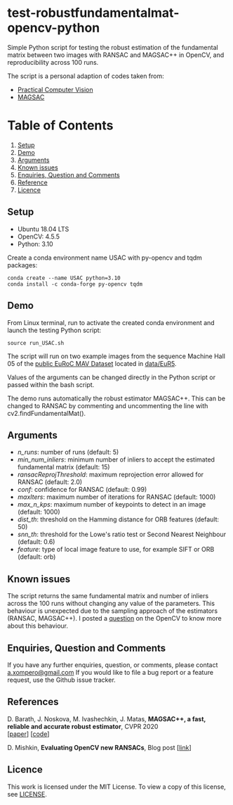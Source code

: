 # test-robustfundamentalmat-opencv-python
Simple Python script for testing the robust estimation of the fundamental matrix between two images with RANSAC and MAGSAC++ in OpenCV, and reproducibility across 100 runs.

The script is a personal adaption of codes taken from:
* [Practical Computer Vision](https://www.programcreek.com/python/?code=PacktPublishing%2FPractical-Computer-Vision%2FPractical-Computer-Vision-master%2FChapter08%2F08_compute_F_mat.py)
* [MAGSAC](https://github.com/danini/magsac/blob/master/examples/example_fundamental_matrix.ipynb)



# Table of Contents

1. [Setup](#setup)
2. [Demo](#demo)
3. [Arguments](#arguments)
4. [Known issues](#known-issues)
5. [Enquiries, Question and Comments](#enquiries-question-and-comments)
6. [Reference](#references)
7. [Licence](#licence)


## Setup
* Ubuntu 18.04 LTS
* OpenCV: 4.5.5
* Python: 3.10

Create a conda environment name USAC with py-opencv and tqdm packages:

```
conda create --name USAC python=3.10
conda install -c conda-forge py-opencv tqdm
```



## Demo

From Linux terminal, run to activate the created conda environment and launch the testing Python script:
```
source run_USAC.sh
```

The script will run on two example images from the sequence Machine Hall 05 of the [public EuRoC MAV Dataset](https://projects.asl.ethz.ch/datasets/doku.php?id=kmavvisualinertialdatasets) located in [data/EuR5](data).

Values of the arguments can be changed directly in the Python script or passed within the bash script.

The demo runs automatically the robust estimator MAGSAC++. This can be changed to RANSAC by commenting and uncommenting the line with cv2.findFundamentalMat().

## Arguments
* _n_runs_: number of runs (default: 5)
* _min_num_inliers_: minimum number of inliers to accept the estimated fundamental matrix (default: 15)
* _ransacReprojThreshold_: maximum reprojection error allowed for RANSAC (default: 2.0)
* _conf_: confidence for RANSAC (default: 0.99)
* _maxIters_: maximum number of iterations for RANSAC (default: 1000)
* _max_n_kps_: maximum number of keypoints to detect in an image (default: 1000)
* _dist_th_: threshold on the Hamming distance for ORB features (default: 50)
* _snn_th_: threshold for the Lowe's ratio test or Second Nearest Neighbour (default: 0.6)
* _feature_: type of local image feature to use, for example SIFT or ORB (default: orb)

## Known issues

The script returns the same fundamental matrix and number of inliers across the 100 runs without changing any value of the parameters. This behaviour is unexpected due to the sampling approach of the estimators (RANSAC, MAGSAC++). I posted a [question](https://forum.opencv.org/t/ransac-like-estimators-not-random-across-multiple-runs/9086) on the OpenCV to know more about this behaviour. 


## Enquiries, Question and Comments

If you have any further enquiries, question, or comments, please contact a.xompero@gmail.com If you would like to file a bug report or a feature request, use the Github issue tracker. 

## References

D. Barath, J. Noskova, M. Ivashechkin, J. Matas, **MAGSAC++, a fast, reliable and accurate robust estimator**, CVPR 2020  
[[paper](https://openaccess.thecvf.com/content_CVPR_2020/papers/Barath_MAGSAC_a_Fast_Reliable_and_Accurate_Robust_Estimator_CVPR_2020_paper.pdf)] [[code](https://github.com/danini/magsac)]

D. Mishkin, **Evaluating OpenCV new RANSACs**, Blog post [[link](https://ducha-aiki.github.io/wide-baseline-stereo-blog/2021/05/17/OpenCV-New-RANSACs.html)]


## Licence

This work is licensed under the MIT License. To view a copy of this license, see [LICENSE](LICENSE).
